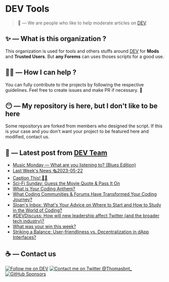 # DEV Tools

> 🔧 — We are people who like to help moderate articles on [DEV](https://dev.to).

## ✨ — What is this organization ?

This organization is used for tools and others stuffs around [DEV](https://dev.to) for **Mods** and **Trusted Users**. But __any Forems__ can uses thoses scripts for a good use.


## 💪🏼 — How I can help ?

You can fully contribute to the projects by following the respective guidelines. Feel free to create issues and make PR if necessary. 🎉

## 😶 — My repository is here, but I don't like to be here

Some repositorys are forked from members who designed the script. If this is your case and you don't want your project to be featured here and modified, contact us.

## 📝 — Latest post from [DEV Team](https://dev.to/devteam)

<!-- BLOG-POST-LIST:START -->
- [Music Monday — What are you listening to? &lpar;Blues Edition&rpar;](https://dev.to/devteam/music-monday-what-are-you-listening-to-blues-edition-1djk)
- [Last Week&#39;s News 🗞️2023-05-22](https://dev.to/devteam/last-weeks-news-464m)
- [Caption This! 🤔💭](https://dev.to/devteam/caption-this-288c)
- [Sci-Fi Sunday: Guess the Movie Quote &amp; Pass It On](https://dev.to/devteam/sci-fi-sunday-guess-the-movie-quote-pass-it-on-50d)
- [What is Your Coding Anthem?](https://dev.to/devteam/what-is-your-coding-anthem-57eg)
- [What Coding Communities &amp; Forums Have Transformed Your Coding Journey?](https://dev.to/devteam/what-coding-communities-forums-have-transformed-your-coding-journey-kcl)
- [Sloan&#39;s Inbox: What&#39;s Your Advice on Where to Start and How to Study in the World of Coding?](https://dev.to/devteam/sloans-inbox-whats-your-advice-on-where-to-start-and-how-to-study-in-the-world-of-coding-45jh)
- [#DEVDiscuss: How will new leadership affect Twitter &lpar;and the broader tech industry&rpar;?](https://dev.to/devteam/devdiscuss-how-will-new-leadership-affect-twitter-and-the-broader-tech-industry-2kon)
- [What was your win this week?](https://dev.to/devteam/what-was-your-win-this-week-1k8i)
- [Striking a Balance: User-friendliness vs. Decentralization in dApp Interfaces?](https://dev.to/devteam/striking-a-balance-user-friendliness-vs-decentralization-in-dapp-interfaces-2bo5)
<!-- BLOG-POST-LIST:END -->


## ☕ — Contact us

[![Follow me on DEV](https://img.shields.io/badge/dev.to-%2308090A.svg?&style=for-the-badge&logo=dev.to&logoColor=white&alt=devto)](https://dev.to/thomasbnt)
[![Contact me on Twitter @Thomasbnt_](https://img.shields.io/badge/Contact%20me%20on%20Twitter-%231DA1F2.svg?&style=for-the-badge&logo=twitter&logoColor=white&alt=twitter)](https://twitter.com/messages/1142357270-1142357270?text=Hello,%20I%20contact%20you%20from%20devtotools%20&recipient_id=1142357270) [![GitHub Sponsors](https://img.shields.io/badge/Sponsor%20me-%23EA54AE.svg?&style=for-the-badge&logo=github-sponsors&logoColor=white)](https://github.com/sponsors/thomasbnt)


